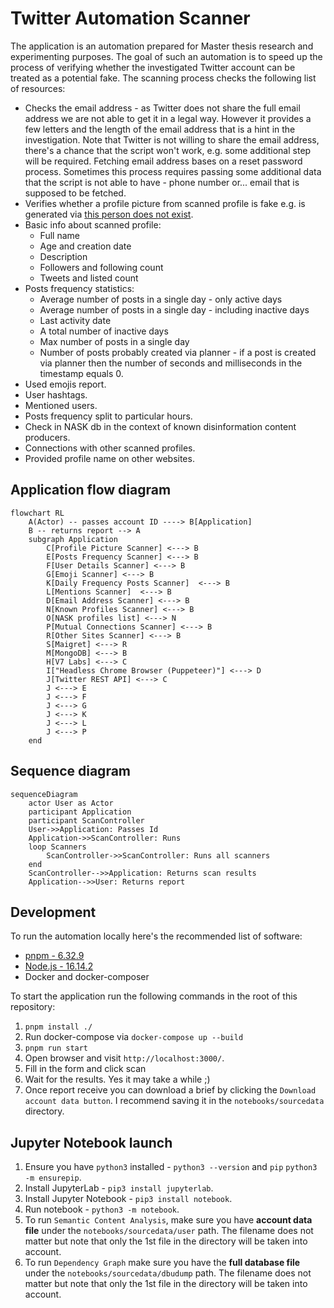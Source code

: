 # Twitter Automation Scanner

The application is an automation prepared for Master thesis research and experimenting purposes. The goal of such an automation is to speed up the process of verifying whether the investigated Twitter account can be treated as a potential fake. The scanning process checks the following list of resources:

* Checks the email address - as Twitter does not share the full email address we are not able to get it in a legal way. However it provides a few letters and the length of the email address that is a hint in the investigation. Note that Twitter is not willing to share the email address, there's a chance that the script won't work, e.g. some additional step will be required. Fetching email address bases on a reset password process. Sometimes this process requires passing some additional data that the script is not able to have - phone number or... email that is supposed to be fetched. 
* Verifies whether a profile picture from scanned profile is fake e.g. is generated via [this person does not exist](https://thispersondoesnotexist.com/).
* Basic info about scanned profile:
  * Full name
  * Age and creation date
  * Description
  * Followers and following count
  * Tweets and listed count
* Posts frequency statistics:
  * Average number of posts in a single day - only active days
  * Average number of posts in a single day - including inactive days
  * Last activity date
  * A total number of inactive days
  * Max number of posts in a single day
  * Number of posts probably created via planner - if a post is created via planner then the number of seconds and milliseconds in the timestamp equals 0.
* Used emojis report.
* User hashtags.
* Mentioned users.
* Posts frequency split to particular hours.
* Check in NASK db in the context of known disinformation content producers.
* Connections with other scanned profiles.
* Provided profile name on other websites.

## Application flow diagram

```mermaid
flowchart RL
    A(Actor) -- passes account ID ----> B[Application]
    B -- returns report --> A
    subgraph Application
        C[Profile Picture Scanner] <---> B
        E[Posts Frequency Scanner] <---> B
        F[User Details Scanner] <---> B
        G[Emoji Scanner] <---> B
        K[Daily Frequency Posts Scanner]  <---> B
        L[Mentions Scanner]  <---> B
        D[Email Address Scanner] <---> B
        N[Known Profiles Scanner] <---> B
        O[NASK profiles list] <---> N
        P[Mutual Connections Scanner] <---> B
        R[Other Sites Scanner] <---> B
        S[Maigret] <---> R
        M[MongoDB] <---> B
        H[V7 Labs] <---> C
        I["Headless Chrome Browser (Puppeteer)"] <---> D
        J[Twitter REST API] <---> C
        J <---> E
        J <---> F
        J <---> G
        J <---> K
        J <---> L
        J <---> P
    end
```

## Sequence diagram

```mermaid
sequenceDiagram
    actor User as Actor
    participant Application
    participant ScanController
    User->>Application: Passes Id
    Application->>ScanController: Runs
    loop Scanners
        ScanController->>ScanController: Runs all scanners
    end
    ScanController-->>Application: Returns scan results
    Application-->>User: Returns report
```

## Development 

To run the automation locally here's the recommended list of software:
* [pnpm - 6.32.9](https://pnpm.io/)
* [Node.js - 16.14.2](https://nodejs.org/en/)
* Docker and docker-composer

To start the application run the following commands in the root of this repository:
1. `pnpm install ./`
2. Run docker-compose via `docker-compose up --build`
3. `pnpm run start`
4. Open browser and visit `http://localhost:3000/`.
5. Fill in the form and click scan
6. Wait for the results. Yes it may take a while ;)
7. Once report receive you can download a brief by clicking the `Download account data button`. I recommend saving it in the `notebooks/sourcedata` directory.

## Jupyter Notebook launch

1. Ensure you have `python3` installed - `python3 --version` and `pip` `python3 -m ensurepip`.
2. Install JupyterLab - `pip3 install jupyterlab`.
3. Install Jupyter Notebook - `pip3 install notebook`.
4. Run notebook - `python3 -m notebook`.
5. To run `Semantic Content Analysis`, make sure you have **account data file** under the `notebooks/sourcedata/user` path. The filename does not matter but note that only the 1st file in the directory will be taken into account.
6. To run `Dependency Graph` make sure you have the **full database file** under the `notebooks/sourcedata/dbudump` path. The filename does not matter but note that only the 1st file in the directory will be taken into account.

